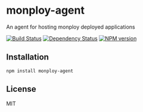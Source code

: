 # monploy-agent

An agent for hosting monploy deployed applications

[![Build Status](https://img.shields.io/travis/ForbesLindesay/monploy-agent/master.svg)](https://travis-ci.org/ForbesLindesay/monploy-agent)
[![Dependency Status](https://img.shields.io/david/ForbesLindesay/monploy-agent.svg)](https://david-dm.org/ForbesLindesay/monploy-agent)
[![NPM version](https://img.shields.io/npm/v/monploy-agent.svg)](https://www.npmjs.org/package/monploy-agent)

## Installation

    npm install monploy-agent

## License

  MIT
